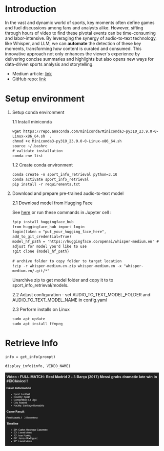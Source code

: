 # Introduction

In the vast and dynamic world of sports, key moments often define games and fuel discussions among fans and analysts alike. However, sifting through hours of video to find these pivotal events can be time-consuming and labor-intensive. By leveraging the synergy of audio-to-text technology, like Whisper, and LLM, we can **automate** the detection of these key moments, transforming how content is curated and consumed. This innovative approach not only enhances the viewer's experience by delivering concise summaries and highlights but also opens new ways for data-driven sports analysis and storytelling.

- Medium article: [link](https://)
- GitHub repo: [link](https://github.com/snassimr/sport_info_retrieval)


# Setup environment

1. Setup conda environment

    1.1 Install miniconda

    ```
    wget https://repo.anaconda.com/miniconda/Miniconda3-py310_23.9.0-0-Linux-x86_64.sh  .
    chmod +x Miniconda3-py310_23.9.0-0-Linux-x86_64.sh
    source ~/.bashrc
    # validate installation
    conda env list
    ```

    1.2 Create conda environment

    ```
    conda create -n sport_info_retrieval python=3.10
    conda activate sport_info_retrieval
    pip install -r requirements.txt
    ```

2. Download and prepare pre-trained audio-to-text model

    2.1 Download model from Hugging Face

    See [here](https://huggingface.co/docs/hub/en/models-downloading) or run these commands in Jupyter cell :

    ```
    !pip install huggingface_hub
    from huggingface_hub import login
    login(token = "put_your_hugging_face_here", add_to_git_credential=True)
    model_hf_path = 'https://huggingface.co/openai/whisper-medium.en' # adjust for model you'd like to use
    !git clone {model_hf_path}

    # archive folder to copy folder to target location
    !zip -r whisper-medium.en.zip whisper-medium.en -x "whisper-medium.en/.git/*"
    ```
    Unarchive zip to get model folder and copy it to to sport_info_retrieval/models.

    2.2 Adjust configuration - set AUDIO_TO_TEXT_MODEL_FOLDER and AUDIO_TO_TEXT_MODEL_NAME in config.yaml

    2.3 Perform installs on Linux

    ```
    sudo apt update
    sudo apt install ffmpeg
    ```

# Retrieve Info

```
info = get_info(prompt)
```

```
display_info(info, VIDEO_NAME)
```

![](images/display_info.PNG "Sport Event Info")


